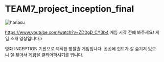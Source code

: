 # TEAM7_project_inception_final
![hanasu](https://user-images.githubusercontent.com/62981406/84929254-86f1bc00-b10a-11ea-8bc8-c1223cfe1684.png)

https://www.youtube.com/watch?v=ZD0gD_CY3b4
게임 시작 전에 봐주세요! 게임 소개 영상입니다:)

영화 INCEPTION 기반으로 제작한 방탈출 게임입니다.
곳곳에 힌트가 잘 숨겨져 있으니 잘 찾아서 게임을 클리어하시기를 빕니다.
